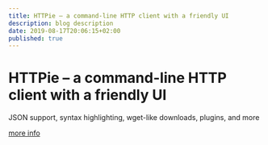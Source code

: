 ```yaml
---
title: HTTPie – a command-line HTTP client with a friendly UI
description: blog description
date: 2019-08-17T20:06:15+02:00
published: true
---
```


# HTTPie – a command-line HTTP client with a friendly UI


JSON support, syntax highlighting, wget-like downloads, plugins, and more

[more info](https://httpie.org/)